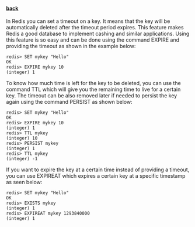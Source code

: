 #### [back](special_features_main.md)

In Redis you can set a timeout on a key. It means that the key will be automatically deleted after the timeout period expires. This feature makes Redis a good database to implement cashing and similar applications. Using this feature is so easy and can be done using the command EXPIRE and providing the timeout as shown in the example below:

````
redis> SET mykey "Hello"
OK
redis> EXPIRE mykey 10
(integer) 1
````

To know how much time is left for the key to be deleted, you can use the command TTL which will give you the remaining time to live for a certain key. The timeout can be also removed later if needed to persist the key again using the command PERSIST as shown below:


````
redis> SET mykey "Hello"
OK
redis> EXPIRE mykey 10
(integer) 1
redis> TTL mykey
(integer) 10
redis> PERSIST mykey
(integer) 1
redis> TTL mykey
(integer) -1
````

If you want to expire the key at a certain time instead of providing a timeout, you can use EXPIREAT which expires a certain key at a specific timestamp as seen below:

````
redis> SET mykey "Hello"
OK
redis> EXISTS mykey
(integer) 1
redis> EXPIREAT mykey 1293840000
(integer) 1
````
